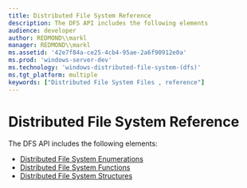 ```yaml
---
title: Distributed File System Reference
description: The DFS API includes the following elements
audience: developer
author: REDMOND\\markl
manager: REDMOND\\markl
ms.assetid: '42e7f84a-ce25-4cb4-95ae-2a6f90912e0a'
ms.prod: 'windows-server-dev'
ms.technology: 'windows-distributed-file-system-(dfs)'
ms.tgt_platform: multiple
keywords: ["Distributed File System Files , reference"]
---
```


# Distributed File System Reference

The DFS API includes the following elements:

-   [Distributed File System Enumerations](distributed-file-system-enumeration-types.md)
-   [Distributed File System Functions](distributed-file-system-functions.md)
-   [Distributed File System Structures](distributed-file-system-structures.md)

 

 




